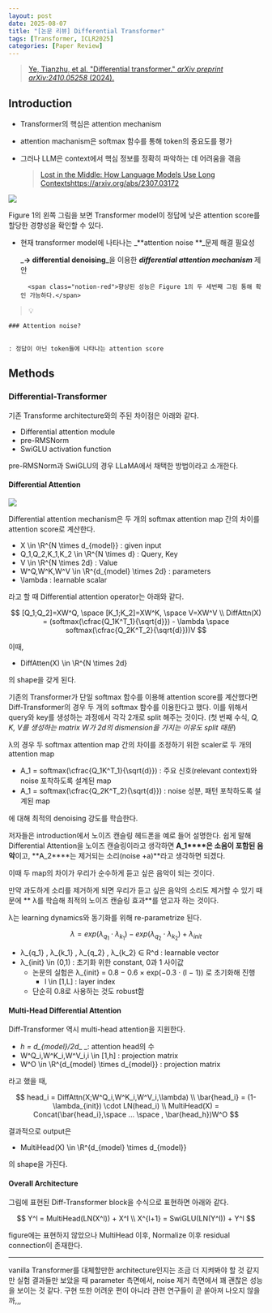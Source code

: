 ```yaml
---
layout: post
date: 2025-08-07
title: "[논문 리뷰] Differential Transformer"
tags: [Transformer, ICLR2025]
categories: [Paper Review]
---
```


> [Ye, Tianzhu, et al. "Differential transformer." ](https://arxiv.org/abs/2410.05258)[_arXiv preprint arXiv:2410.05258_](https://arxiv.org/abs/2410.05258)[ (2024).](https://arxiv.org/abs/2410.05258)



## Introduction

- Transformer의 핵심은 attention mechanism
- attention machanism은 softmax 함수를 통해 token의 중요도를 평가
- 그러나 LLM은 context에서 핵심 정보를 정확히 파악하는 데 어려움을 겪음

	> [Lost in the Middle: How Language Models Use Long Contextshttps://arxiv.org/abs/2307.03172](https://arxiv.org/abs/2307.03172)


![](https://prod-files-secure.s3.us-west-2.amazonaws.com/542b861c-36a8-4051-84e5-8804b6728dba/9083ea56-691a-4752-ae26-47f403431ac8/image.png?X-Amz-Algorithm=AWS4-HMAC-SHA256&X-Amz-Content-Sha256=UNSIGNED-PAYLOAD&X-Amz-Credential=ASIAZI2LB466RVISITMA%2F20250905%2Fus-west-2%2Fs3%2Faws4_request&X-Amz-Date=20250905T080119Z&X-Amz-Expires=3600&X-Amz-Security-Token=IQoJb3JpZ2luX2VjEAgaCXVzLXdlc3QtMiJHMEUCIQDeYQfnX2%2B36ExAN%2FmCckrAgULMcOMt0Nkh%2FXJpUOp61gIgBFc8vpYkZsDjAs9EDz0t12ASYJRdzvxlItDqM1JAmUoq%2FwMIcRAAGgw2Mzc0MjMxODM4MDUiDJvQnTXIkWjy5BZ0KSrcA94maKlCBwXRTlf9gT8cFk%2BVi7kBCXKXQjBMvwGavHaUdVIFzrU6b79HzAowjLbOU1BX8CveFoRh6QDUPtz4%2FyJyRX%2BVqLw%2FtZKN%2FHwfvDRQzrA485W2OVqqoRvo%2F6aT5zC%2BgarTj%2F%2Bp9pQwqFI6gF7Y4dpJn6KSztQOdZ%2F%2BTG8tJyKbg1dwuVzZJMZ1D0ziRcT0hHFkJRjYHX2e%2F4JDtM34OOJBWVDC5V1xCMuxyOf1GTEUtp1jlwyYTK6mUsJCf4X%2FvdBac8NLIk63L80fjZY477ljzCmmMQwcGOqQBD1iK7SnUfBuGPPr3QAJYCdiK8O3UmEREj%2FjQrxCAYVBtGfo3OZ25Ar3fl%2FhrGyRC49I2%2FObL5E2kvjCvP1HWSiaWB5z5bACa4Z1s8CEIDypWFvwnIKa%2B45McjpfXqP9pquSyzYdeGylzq5D%2BUqA6XZ6ZtlGKv09o0YiLpe7Dqdh0vYWvTCPEs66lmUROz0po5ykIwXml2VD0hsXSkGf6TRE3%2F1XaXxAxCE5DWWLYc3pOfA69x5PLYh7MBul7J2Ok9rEEVdXJzGHDYL9jxahhn5h9pNFsIehoSolS5h5aZaGz8sUS%2B7Ol%2BrDQUEqgQ6%2BWpr1SeWuAsASXdSHgQToMKSu6sUGOqUBVNxaTDtvEKYUKrnZHAwmSbSn%2Fd9Re98%2FYSIxFHxk8KsQ7aeQBtNGYJLyi%2ByR9NylgkbrW%2B2L%2B%2BDECndFja3xRMh7mp4OCcnyMXMRcGfUCdhXzdoAzE79VAO6IvROoIl%2FqSKo42H33FW3hoLUYjfGmYrtJ36V2m%2Fxzm35UQgfAeoRim50RLT3Gp5bF%2B2wHQ47d3PxHeaDm6cYr19IKRQnA5yDXcHC&X-Amz-Signature=4352e618bd6a8606fa8ad91d46e60ef27760e6b6447d4f1af92beff83065d26d&X-Amz-SignedHeaders=host&x-amz-checksum-mode=ENABLED&x-id=GetObject)


Figure 1의 왼쪽 그림을 보면 Transformer model이 정답에 낮은 attention score를 할당한 경향성을 확인할 수 있다.

- 현재 transformer model에 나타나는 _**attention noise **_문제 해결 필요성

	_**→ differential denoising**_을 이용한 _**differential attention mechanism**_ 제안


		<span class="notion-red">향상된 성능은 Figure 1의 두 세번째 그림 통해 확인 가능하다.</span>


> 💡 


	### Attention noise?


	: 정답이 아닌 token들에 나타나는 attention score



## Methods



### Differential-Transformer


기존 Transforme architecture와의 주된 차이점은 아래와 같다.

- Differential attention module
- pre-RMSNorm
- SwiGLU activation function

pre-RMSNorm과 SwiGLU의 경우 LLaMA에서 채택한 방법이라고 소개한다.



#### Differential Attention


![](https://prod-files-secure.s3.us-west-2.amazonaws.com/542b861c-36a8-4051-84e5-8804b6728dba/116d70b2-1963-4810-9167-f4c7d8a06e8f/image.png?X-Amz-Algorithm=AWS4-HMAC-SHA256&X-Amz-Content-Sha256=UNSIGNED-PAYLOAD&X-Amz-Credential=ASIAZI2LB466RVISITMA%2F20250905%2Fus-west-2%2Fs3%2Faws4_request&X-Amz-Date=20250905T080119Z&X-Amz-Expires=3600&X-Amz-Security-Token=IQoJb3JpZ2luX2VjEAgaCXVzLXdlc3QtMiJHMEUCIQDeYQfnX2%2B36ExAN%2FmCckrAgULMcOMt0Nkh%2FXJpUOp61gIgBFc8vpYkZsDjAs9EDz0t12ASYJRdzvxlItDqM1JAmUoq%2FwMIcRAAGgw2Mzc0MjMxODM4MDUiDJvQnTXIkWjy5BZ0KSrcA94maKlCBwXRTlf9gT8cFk%2BVi7kBCXKXQjBMvwGavHaUdVIFzrU6b79HzAowjLbOU1BX8CveFoRh6QDUPtz4%2FyJyRX%2BVqLw%2FtZKN%2FHwfvDRQzrA485W2OVqqoRvo%2F6aT5zC%2BgarTj%2F%2Bp9pQwqFI6gF7Y4dpJn6KSztQOdZ%2F%2BTG8tJyKbg1dwuVzZJMZ1D0ziRcT0hHFkJRjYHX2e%2F4JDtM34OOJBWVDC5V1xCMuxyOf1GTEUtp1jlwyYTK6mUsJCf4X%2FvdBac8NLIk63L80fjZY477ljzCmmMQwcGOqQBD1iK7SnUfBuGPPr3QAJYCdiK8O3UmEREj%2FjQrxCAYVBtGfo3OZ25Ar3fl%2FhrGyRC49I2%2FObL5E2kvjCvP1HWSiaWB5z5bACa4Z1s8CEIDypWFvwnIKa%2B45McjpfXqP9pquSyzYdeGylzq5D%2BUqA6XZ6ZtlGKv09o0YiLpe7Dqdh0vYWvTCPEs66lmUROz0po5ykIwXml2VD0hsXSkGf6TRE3%2F1XaXxAxCE5DWWLYc3pOfA69x5PLYh7MBul7J2Ok9rEEVdXJzGHDYL9jxahhn5h9pNFsIehoSolS5h5aZaGz8sUS%2B7Ol%2BrDQUEqgQ6%2BWpr1SeWuAsASXdSHgQToMKSu6sUGOqUBVNxaTDtvEKYUKrnZHAwmSbSn%2Fd9Re98%2FYSIxFHxk8KsQ7aeQBtNGYJLyi%2ByR9NylgkbrW%2B2L%2B%2BDECndFja3xRMh7mp4OCcnyMXMRcGfUCdhXzdoAzE79VAO6IvROoIl%2FqSKo42H33FW3hoLUYjfGmYrtJ36V2m%2Fxzm35UQgfAeoRim50RLT3Gp5bF%2B2wHQ47d3PxHeaDm6cYr19IKRQnA5yDXcHC&X-Amz-Signature=50d82237ca066253af562db640afc56cf4a85a26e3b984c66b928231aac31ff2&X-Amz-SignedHeaders=host&x-amz-checksum-mode=ENABLED&x-id=GetObject)


Differential attention mechanism은 두 개의 softmax attention map 간의 차이를 attention score로 계산한다.

- X \in \R^{N \times d\_{model}} : given input
- Q\_1,Q\_2,K\_1,K\_2 \in \R^{N \times d} : Query, Key
- V \in \R^{N \times 2d} : Value
- W^Q,W^K,W^V \in \R^{d\_{model} \times 2d} : parameters
- \lambda : learnable scalar

라고 할 때 Differential attention operator는 아래와 같다.


$$
[Q_1;Q_2]=XW^Q, \space [K_1;K_2]=XW^K, \space V=XW^V \\
DiffAttn(X) = (softmax(\cfrac{Q_1K^T_1}{\sqrt{d}}) - \lambda \space softmax(\cfrac{Q_2K^T_2}{\sqrt{d}}))V
$$


이때,

- DiffAtten(X) \in \R^{N \times 2d}

의 shape을 갖게 된다.


기존의 Transformer가 단일 softmax 함수를 이용해 attention score를 계산했다면 Diff-Transformer의 경우 두 개의 softmax 함수를 이용한다고 했다. 이를 위해서 query와 key를 생성하는 과정에서 각각 2개로 split 해주는 것이다. <span class="notion-red">(첫 번째 수식, </span><span class="notion-red">_Q, K, V를 생성하는 matrix W가 2d의 dismension을 가지는 이유도 split 때문_</span><span class="notion-red">)</span>


 λ의 경우 두 softmax attention map 간의 차이를 조정하기 위한 scaler로 두 개의 attention map

- A\_1 = softmax(\cfrac{Q\_1K^T\_1}{\sqrt{d}}) : 주요 신호(relevant context)와 noise 포착하도록 설계된 map
- A\_1 = softmax(\cfrac{Q\_2K^T\_2}{\sqrt{d}}) : noise 성분, 패턴 포착하도록 설계된 map 

에 대해 최적의 denoising 강도를 학습한다.


저자들은 introduction에서 노이즈 캔슬링 헤드폰을 예로 들어 설명한다. 쉽게 말해 Differential Attention을 노이즈 캔슬링이라고 생각하면 **A\_1****은 소음이 포함된 음악**이고, **A\_2****는 제거되는 소리(noise +a)**라고 생각하면 되겠다. 


이때 두 map의 차이가 우리가 순수하게 듣고 싶은 음악이 되는 것이다. 


만약 과도하게 소리를 제거하게 되면 우리가 듣고 싶은 음악의 소리도 제거할 수 있기 때문에 ** λ를 학습해 최적의 노이즈 캔슬링 효과**를 얻고자 하는 것이다.


λ는 learning dynamics와 동기화를 위해 re-parametrize 된다.


$$
\lambda = exp(\lambda_{q_1} \cdot \lambda_{k_1}) - exp(\lambda_{q_2} \cdot \lambda_{k_2}) + \lambda_{init}
$$

- λ\_{q\_1} , λ\_{k\_1} , λ\_{q\_2} , λ\_{k\_2} ∈ R^d : learnable vector
- λ\_{init} \in (0,1) : 초기화 위한 constant, 0과 1 사이값
	- 논문의 실험은 λ\_{init} = 0.8 − 0.6 × exp(−0.3 · (l − 1)) 로 초기화해 진행
		- l \in [1,L] : layer index
	- 단순히 0.8로 사용하는 것도 robust함


#### **Multi-Head Differential Attention**


Diff-Transformer 역시 multi-head attention을 지원한다.

- _h = d\_{model}/2d__ _: attention head의 수
- W^Q\_i,W^K\_i,W^V\_i,i \in [1,h] : projection matrix
- W^O \in \R^{d\_{model} \times d\_{model}} : projection matrix

라고 했을 때,


$$
head_i = DiffAttn(X;W^Q_i,W^K_i,W^V_i,\lambda) \\
\bar{head_i} = (1-\lambda_{init}) \cdot LN(head_i) \\
MultiHead(X) = Concat(\bar{head_i},\space ... \space , \bar{head_h})W^O
$$


결과적으로 output은

- MultiHead(X) \in \R^{d\_{model} \times d\_{model}}

의 shape을 가진다.



#### Overall Architecture


그림에 표현된 Diff-Transformer block을 수식으로 표현하면 아래와 같다.


$$
Y^l = MultiHead(LN(X^l)) + X^l \\
X^{l+1} = SwiGLU(LN(Y^l)) + Y^l
$$


figure에는 표현하지 않았으나 MultiHead 이후, Normalize 이후 residual connection이 존재한다.


---


vanilla Transformer를 대체할만한 architecture인지는 조금 더 지켜봐야 할 것 같지만 실험 결과들만 보았을 때 parameter 측면에서, noise 제거 측면에서 꽤 괜찮은 성능을 보이는 것 같다. 구현 또한 어려운 편이 아니라 관련 연구들이 곧 쏟아져 나오지 않을까,,,

